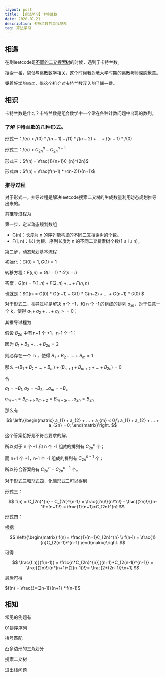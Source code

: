 ```yaml
---
layout: post
title: 【算法学习】卡特兰数
date: 2020-07-21
description: 卡特兰数的自我见解
tag: 算法学习
---
```


## 相遇
在刷leetcode题[不同的二叉搜索树](https://leetcode-cn.com/problems/unique-binary-search-trees/)的时候，遇到了卡特兰数。

搜索一番，貌似与离散数学相关，这个时候我对我大学时期的离散老师深感歉意。

秉着好学的态度，借这个机会对卡特兰数深入的了解一番。

## 相识
卡特兰数是什么？卡特兰数是组合数学中一个常在各种计数问题中出现的数列。

### 了解卡特兰数的几种形式。

形式一：$f(n) = f(0) * f(n-1) + f(1) * f(n-2) + ... + f(n-1) * f(0)$

形式二：$f(n) = C_{2n}^{n} - C_{2n}^{n-1}$

形式三：$f(n) = \frac{1}{n+1}C_{n}^{2n}$

形式四：$f(n) = \frac{f(n-1) * (4n-2))}{n+1}$

### 推导过程
对于形式一，推导过程是解决leetcode搜索二叉树的生成数量利用动态规划推导出来的。

其推导过程为：

第一步，定义动态规划数组

 - G(n)：长度为 n 的序列能构成的不同二叉搜索树的个数。
 - F(i, n)：以 i 为根、序列长度为 n 的不同二叉搜索树个数(1 ≤ i ≤ n)。

第二步，动态规划基本流程

初始化：$G(0)=1,G(1)=1$

转移方程：$F(i, n)=G(i−1) * G(n−i)$

答案：$G(n) = F(1, n) + F(2, n) + ... + F(n, n)$

也就是：$G(n) = G(0) * G(n−1) + G(1) * G(n−2) + ... + G(n−1) * G(0) $

对于形式二，推导过程是解决 n 个 +1，和 n 个 -1 的组成的排列 $a_{2n}$，对于任意一个 k，使得 $a_{1} + a_{2} + ... + a_{k} >= 0$；

其推导过程为：

假设 $B_{2n}$ 中有 n+1 个 +1，n-1 个 -1；

因为 $B_{1} + B_{2} + ... + B_{2n} = 2$

则必存在一个 m ，使得 $B_{1} + B_{2} + ... + B_{m} = 1$

那么 $-(B_{1} + B_{2} + ... + B_{m}) + (B_{m+1} + B_{m+2} + ... + B_{2n}) = 0$

令

$a_{1} = -B_{1}, a_{2} = -B_{2}, ... a_{m} = -B_{m}$

$a_{m+1} = B_{m+1}, a_{m+2} = B_{m+2}, ..., a_{2n} = B_{2n}$

那么有

$$
\left\{\begin{matrix}
 a_{1} + a_{2} + ... + a_{m} < 0;\\
 a_{1} + a_{2} + ... + a_{2n} = 0;
\end{matrix}\right.
$$

这个答案恰好是不符合要求的解。

所以对于 n 个 +1 和 n 个 -1 组成的排列有 $C_{2n}^{n}$ 个；

而 n+1 个 +1，n-1 个 -1 组成的排列有 $C_{2n}^{n-1}$ 个；

所以符合答案的有 $C_{2n}^{n} - C_{2n}^{n-1}$ 个。

对于形式三和形式四，化简形式二可以得到

形式三：

$$
f(n) = C_{2n}^{n} - C_{2n}^{n-1} = \frac{(2n)!}{n!*n!} - \frac{(2n)!}{(n-1)!*(n+1)!} = \frac{1}{n+1}*C_{2n}^{n}
$$

形式四：

根据

$$
\left\{\begin{matrix}
f(n) = \frac{1}{n+1}C_{2n}^{n} \\
f(n-1) = \frac{1}{n}C_{2(n-1)}^{n-1}
\end{matrix}\right.
$$

可得

$$
\frac{f(n)}{f(n-1)} = \frac{n*C_{2n}^{n}}{(n+1)*C_{2(n-1)}^{n-1}} = \frac{(2n)!}{n*(n+1)*(2(n-1))!}= \frac{2*(2n-1)}{n+1}
$$

最后可得

$f(n) = \frac{2*(2n-1)}{n+1} * f(n-1)$

## 相知
常见的例题有：

01排序序列

括号匹配

凸多边形的三角划分

搜索二叉树

进出栈问题


